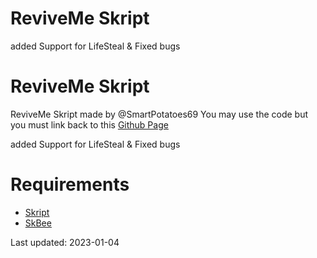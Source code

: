 # ReviveMe Skript
added Support for LifeSteal & Fixed bugs 

# ReviveMe Skript
ReviveMe Skript made by @SmartPotatoes69
You may use the code but you must link back to this <a href="">Github Page</a>

added Support for LifeSteal & Fixed bugs

# **Requirements**

- <a href="https://github.com/SkriptLang/Skript/releases">Skript</a>
- <a href="https://github.com/ShaneBeee/SkBee/releases">SkBee</a>


Last updated: 2023-01-04
